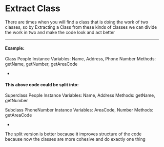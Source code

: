 # Extract Class

There are times when you will find a class that is doing the work of two classes, so by Extracting a Class from these kinds of classes we can divide the work in two and make the code look and act better

***

#### Example:

Class People
Instance Variables: Name, Address, Phone Number
Methods: getName, getNumber, getAreaCode

-

#### This above code could be split into:

Superclass People
Instance Variables: Name, Address
Methods: getName, getNumber

Subclass PhoneNumber
Instance Variables: AreaCode, Number
Methods: getAreaCode

-

The split version is better because it improves structure of the code because now the classes are more cohesive and do exactly one thing
